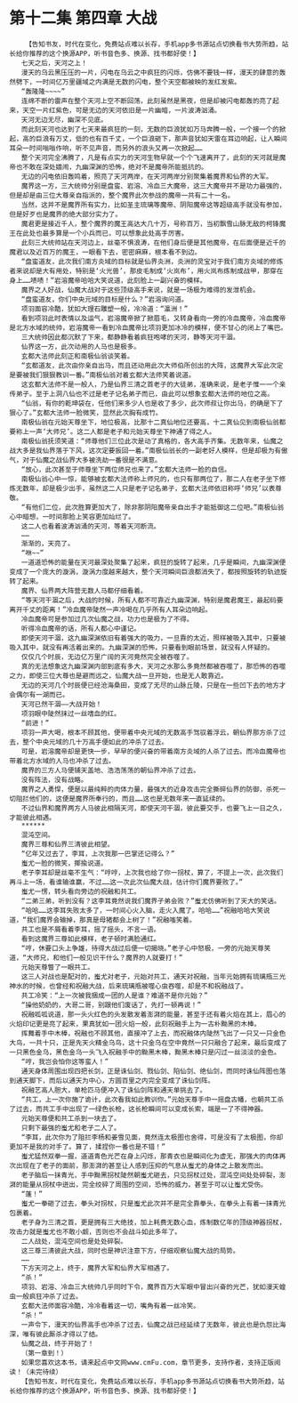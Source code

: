 # 第十二集 第四章 大战
        【告知书友，时代在变化，免费站点难以长存，手机app多书源站点切换看书大势所趋，站长给你推荐的这个换源APP，听书音色多、换源、找书都好使！】
       七天之后，天河之上！
       漫天的乌云黑压压的一片，闪电在乌云之中疯狂的闪烁，仿佛不要钱一样，漫天的肆意的轰然劈下，一时间亿万里疆域之内满是无数的闪电，整个天空都被映的发红发紫。
       “轰隆隆~~~~”
       连绵不断的雷声在整个天河上空不断回荡，此刻虽然是黑夜，但是却被闪电都轰的亮了起来，天空一片红紫色，可是无边的天河依旧是一片幽暗，一片波涛汹涌。
       天河无边无尽，幽深不见底。
       而此刻天河也达到了七天来最疯狂的一刻，无数的巨浪犹如万马奔腾一般，一个接一个的掀起，高的巨浪有万丈，低的也有百千丈，一个巨浪砸下，那声音犹如天雷在耳边响起，让人瞬间耳朵一时间嗡嗡作响，听不见声音，而另外的浪头又再一次掀起……
       整个天河完全沸腾了，凡是有点实力的天河生物早就一个个飞速离开了，此刻的天河就是魔帝也不敢在深处嬉闹，九幽深渊的恐怖，绝对不是魔帝所能抵抗的。
       无边的闪电依旧轰鸣着，照亮了天河两岸，在天河两岸分别聚集着魔界和仙界的大军。
       魔界这一方，三大统帅分别是盘蛮、岩溶、冷血三大魔帝，这三大魔帝并不是功力最强的，但是却是由三位大尊亲自指派的，整个魔界此次参战的魔帝一共有二十一名。
       当然，这并不是魔界所有实力，比如圣主琉璃等魔帝、阴阳魔帝这等超级高手就没有参加，但是好歹也是魔界的绝大部分实力了。
       魔君更是接近千人，整个魔界的魔王高达大几十万，号称百万，当初飘雪山脉无敌的柯锋魔王在此处也最多算是一个小兵而已，可以想象此处高手厉害。
       此刻三大统帅站在天河边上，丝毫不惧浪涛，在他们身后便是其他魔帝，在后面便是近千的魔君以及近百万的魔王，一眼看下去，密密麻麻，根本看不到边。
       “盘蛮道友，此次我们南方炎域的目标就是仙界炎洲，炎洲的灵宝对于我们南方炎域的修炼者来说却是大有用处，特别是‘火光兽’，那皮毛制成‘火岚布’，用火岚布炼制成战甲，那穿在身上……啧啧！”岩溶魔帝哈哈大笑说道，此刻脸上一副兴奋的模样。
       魔界之人好战，仙魔大战对于这些顶级高手来说，就是一场极为难得的发泄机会。
       “盘蛮道友，你们中央元域的目标是什么？”岩溶询问道。
       项羽面容冷酷，犹如大理石雕塑一般，冷冷道：“瀛洲！”
       看到项羽此时表情以及运气，岩溶魔帝掀了掀眉毛，又转身看向一旁的冷血魔帝，冷血魔帝是北方水域的统帅，岩溶魔帝一看到冷血魔帝比项羽更加冰冷的模样，便不甘心的闭上了嘴巴。
       三大统帅因此都沉默了下来，都静静看着疯狂咆哮的天河，静等天河干涸。
       仙界这一方，此次动用的人马也是极多。
       玄都大法师此刻正和南极仙翁谈笑着。
       “玄都道友，此次由你亲自出马，而且还动用此次大师伯所创出的大阵，这魔界大军此次定是要被我们狠狠教训一番。”南极仙翁对着玄都大法师笑着说道。
       这玄都大法师不是一般人，乃是仙界三清之首老子的大徒弟，准确来说，是老子惟一一个亲传弟子。至于上洞八仙也不过是老子记名弟子而已，由此可以想象玄都大法师的地位之高。
       “仙翁，有你的乾坤袋在，任他们来多少人也是收了多少，此次师叔让你出马，的确是下了狠心了。”玄都大法师一脸微笑，显然此次胸有成竹。
       南极仙翁在元始天尊坐下，地位极高，比那十二真仙地位还要高，十二真仙见到南极仙翁都要称上一声‘大师兄’。这二人都是老子和元始天尊坐下神通了得之人。
       南极仙翁抚须笑道：“师尊他们三位此次是动了真格的，各大高手齐集。无数年来，仙魔之战大多是我仙界落于下风，这次定要扳回一着。”南极仙翁长的一副老好人模样，但是却极为有傲气，对于仙魔之战仙界大多被洗劫一番很是不满意。
       “放心，此次甚至于师尊坐下两位师兄也来了。”玄都大法师一脸的自信。
       南极仙翁心中一惊，能够被玄都大法师称上师兄的，也只有那两位了，那二人在老子坐下修炼无数年，却是极少出手，虽然这二人只是老子记名弟子，玄都大法师依旧称呼‘师兄’以表尊敬。
       “有他们二位，此次胜算更加大了，除非那阴阳魔帝亲自出手才能抵御这二位吧。”南极仙翁心中暗想，一时间那脸上笑容更加灿烂了。
       这二人也看着波涛汹涌的天河，等着天河断流。
       ……
       渐渐的，天亮了。
       “咻~~”
       一道道恐怖的能量在天河最深处聚集了起来，疯狂的旋转了起来，几乎是瞬间，九幽深渊便变成了一个庞大的漩涡，漩涡力度越来越大，整个天河瞬间巨浪都消失了，都按照旋转的轨迹旋转了起来。
       魔界、仙界两大阵营无数人马都仔细看着。
       “等天河干涸之后，大战的时候，所有人都不可靠近九幽深渊，特别是魔君魔王，最起码要离开千丈的距离！”冷血魔帝陡然一声冷喝在几乎所有人耳朵边响起。
       冷血魔帝可是参加过几次仙魔之战，功力也是极为了不得。
       听得冷血魔帝的话，所有人都心中谨记。
       即使天河干涸，这九幽深渊依旧有着强大的吸力，一旦靠的太近，照样被吸入其中，只要被吸入其中，就没有再活着出来的。九幽深渊的恐怖，只要看到眼前场景，就没有人怀疑的。
       仅仅几个时辰，无边亿万里广阔的天河竟然完全被吞噬了。
       真的无法想象这九幽深渊内部到底有多大，天河之水那么多竟然都被吞噬了，那恐怖的吞噬之力，即使三位大尊也是避而远之，仙魔大战一旦开始，也是无人敢靠近。
       无边的天河几个时辰便已经沧海桑田，变成了无尽的山脉丘陵，只是在一些凹下去的地方才会偶尔有一湖而已。
       天河已然干涸——大战开始！
       项羽眼中陡然抹过一丝嗜血的红。
       “前进！”
       项羽一声大喝，根本不顾其他，便带着中央元域的无数高手驾驭着浮云，朝仙界那方杀了过去，整个中央元域的几十万高手便如此的冲杀了过去。
       可是，岩溶魔帝却是更快一步，早早的便兴奋的带着南方炎域的人杀了过去。而冷血魔帝也带着北方水域的人马也冲杀了过去。
       魔界的三方人马便铺天盖地、浩浩荡荡的朝仙界冲杀了过去。
       没有阵法，没有战略。
       魔界之人勇悍，便是以最纯粹的肉体力量，最强大的近身攻击完全撕碎仙界的防御，杀死一切阻拦他们的，这便是魔界所奉行的，而且……这也是无数年来一直延续的。
       不过仙界和魔界两方人马彼此相隔天河，即使天河干涸，彼此要交手，也要飞上一日之久，才能彼此相遇。
       ******
       混沌空间。
       魔界三尊和仙界三清彼此相望。
       “亿年又过去了，李耳，上次我那一巴掌还记得么？”
       蚩尤一脸的微笑，揶揄说道。
       老子李耳却是丝毫不生气：“哼哼，上次我也给了你一拐杖，算了，不提上一次，此次我们再斗上一场，看谁输谁赢，不过……这一次此次仙魔大战，估计你们魔界要败了。”
       蚩尤一愣，转头看向旁边的祝融和共工。
       “二弟三弟，听到没有？这李耳竟然说我们魔界子弟会败？”蚩尤仿佛听到了天大的笑话。
       “哈哈……这李耳失败太多了，一时间心火入脑，走火入魔了。哈哈……”祝融哈哈大笑说道，“我们魔界会输掉，那真是母猪都会上树了！”祝融嗤笑着。
       共工也是不屑看着李耳，摇了摇头，不言一语。
       看到这魔界三尊如此模样，老子顿时满脸通红。
       “哼，休要口头上争雄，待得大战过后便一切揭晓。”老子心中怒极，一旁的元始天尊笑道，“大师兄，和他们一般见识干什么？魔界的人就要打！”
       元始天尊瞥了一眼共工。
       这三人对战也是配对的，蚩尤对老子，元始对共工，通天对祝融，当年元始拥有琉璃瓶三光神水的时候，也曾经和祝融大战，后来琉璃瓶被噬心虫吞噬，却是不和祝融战了。
       共工冷笑：“上一次被我捆成一团的人是谁？难道不是你元始？”
       “操他奶奶的，大哥二哥，别跟他们废话了，先打一顿再说！”
       祝融呱呱说道，那一头火红色的头发散发着澎湃的能量，甚至于还有着火焰在其上，眉心的火焰印记更是亮了起来，果真犹如一团火焰一般，此刻祝融手上为一古朴黝黑的木棒。
       挥舞着手中木棒，祝融也不顾其他，直接冲了上去，而祝融体内陡然飞出了一只又一只金色大鸟，一共十只，正是先天火精金乌鸟，这十只金乌在空中竟然一只只融合了起来，最后变成了一只黑色金乌，黑色金乌一头飞入祝融手中的黝黑木棒，黝黑木棒只是闪过一丝淡淡的金色。
       “哼，我岂会怕你这等蛮人！”
       通天身体周围出现四把长剑，正是诛仙剑、戮仙剑、陷仙剑、绝仙剑，而同时诛仙阵图也落到通天脚下，而后以通天为中心，方圆百里之内完全变成了诛仙剑阵。
       祝融艺高人胆大，单枪匹马便冲入了诛仙剑阵和通天单挑去了。
       “共工，上一次你施了诡计，此次看我如此教训你。”元始天尊手中一摇盘古幡，也朝共工杀了过去，而共工手中出现了一绿色长枪，这长枪瞬间可以变成长索，端是一了不得神器。
       元始天尊便和共工杀到一块去了。
       只剩下最强的蚩尤和老子二人了。
       “李耳，此次你为了阻拦李杨和姜雪见面，竟然连太极图也舍得，可是没有了太极图，你却更加不是我的对手了。算了，揉捏你一番也是不错！”
       蚩尤猛然双拳一握，道道青色光芒在身上闪烁，那青衣也是瞬间化为虚无，那强大的肉体再次出现在了老子的面前，那澎湃的甚至让人感到压抑的气息从蚩尤的身体之上散发而出。
       老子脑后一抹青光，手中黝黑拐杖陡然朝蚩尤砸去，只见拐杖过处，混沌空间处处碎裂，澎湃的能量从拐杖中迸出，完全绞碎了周围的空间，恐怖的威力，甚至于可以让蚩尤受伤。
       “蓬！”
       蚩尤一拳砸了过去，拳头对拐杖，只是蚩尤此次并不是完全靠拳头，在拳头上有着一抹青光包裹着。
       老子身为三清之首，更是拥有三大绝技，加上耗费无数心血，炼制数亿年的顶级神器拐杖，攻击力就是蚩尤也不敢小觑，否则也不会战斗如此多年了。
       二人战处，混沌空间也是处处碎裂。
       这三尊三清彼此大战，同时也是神识注意下方，仔细观察仙魔大战的局势。
       ……
       下方天河之上，终于，魔界大军和仙界大军相遇了。
       “杀！”
       项羽、岩溶、冷血三大统帅几乎同时下令，魔界百万大军眼中冒出兴奋的光芒，犹如漫天蝗虫一般疯狂冲杀了过去。
       玄都大法师面容冷酷，冷冷看着这一切，嘴角有着一丝冷笑。
       “杀！”
       一声令下，漫天的仙界高手也冲杀了过去，仙魔之战已经延续了无数年，彼此也是仇怨比海深，唯有彼此厮杀才得以了结。
       仙魔之战，终于开始了！
       （第一章到！）
       如果您喜欢这本书，请来起点中文网www.cmFu.com，章节更多，支持作者，支持正版阅读！（未完待续）
       【告知书友，时代在变化，免费站点难以长存，手机app多书源站点切换看书大势所趋，站长给你推荐的这个换源APP，听书音色多、换源、找书都好使！】